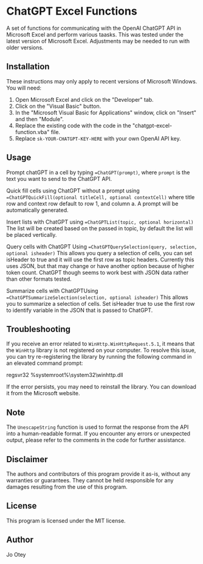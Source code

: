 # ChatGPT Excel Functions

A set of functions for communicating with the OpenAI ChatGPT API in Microsoft Excel and perform various taasks. This was tested under the latest version of Microsoft Excel. Adjustments may be needed to run with older versions.

## Installation

These instructions may only apply to recent versions of Microsoft Windows. You will need:

1. Open Microsoft Excel and click on the "Developer" tab.
2. Click on the "Visual Basic" button.
3. In the "Microsoft Visual Basic for Applications" window, click on "Insert" and then "Module".
4. Replace the existing code with the code in the "chatgpt-excel-function.vba" file.
5. Replace `sk-YOUR-CHATGPT-KEY-HERE` with your own OpenAI API key.

## Usage

Prompt chatGPT in a cell by typing `=ChatGPT(prompt)`, where `prompt` is the text you want to send to the ChatGPT API.

Quick fill cells using ChatGPT without a prompt using `=ChatGPTQuickFill(optional titleCell, optional contextCell)` where title row and context row default to row 1, and column a.  A prompt will be automatically generated.

Insert lists with ChatGPT using `=ChatGPTList(topic, optional horizontal)` The list will be created based on the passed in topic, by default the list will be placed vertically.  

Query cells with ChatGPT Using `=ChatGPTQuerySelection(query, selection, optional isheader)` This allows you query a selection of cells, you can set isHeader to true and it will use the first row as topic headers.  Currently this uses JSON, but that may change or have another option because of higher token count.  ChatGPT though seems to work best with JSON data rather than other formats tested. 

Summarize cells with ChatGPTUsing `=ChatGPTSummarizeSelection(selection, optional isheader)` This allows you to summarize a selection of cells.  Set isHeader true to use the first row to identify variable in the JSON that is passed to ChatGPT.

## Troubleshooting

If you receive an error related to `WinHttp.WinHttpRequest.5.1`, it means that the `WinHttp` library is not registered on your computer. To resolve this issue, you can try re-registering the library by running the following command in an elevated command prompt:

regsvr32 %systemroot%\system32\winhttp.dll

If the error persists, you may need to reinstall the library. You can download it from the Microsoft website.

## Note
The `UnescapeString` function is used to format the response from the API into a human-readable format. If you encounter any errors or unexpected output, please refer to the comments in the code for further assistance.

## Disclaimer
The authors and contributors of this program provide it as-is, without any warranties or guarantees. They cannot be held responsible for any damages resulting from the use of this program.

## License
This program is licensed under the MIT license.

## Author
Jo Otey
